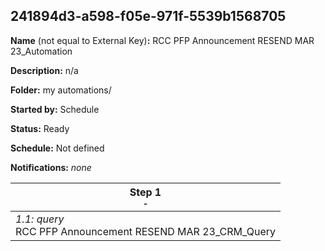 ## 241894d3-a598-f05e-971f-5539b1568705

**Name** (not equal to External Key)**:** RCC PFP Announcement RESEND MAR 23_Automation

**Description:** n/a

**Folder:** my automations/

**Started by:** Schedule

**Status:** Ready

**Schedule:** Not defined

**Notifications:** _none_


| Step 1<br>_<small>-</small>_ |
| --- |
| _1.1: query_<br>RCC PFP Announcement RESEND MAR 23_CRM_Query |
